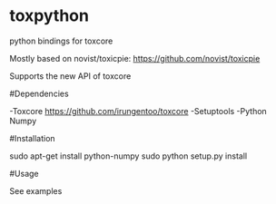 # toxpython
python bindings for toxcore


Mostly based on novist/toxicpie: https://github.com/novist/toxicpie

Supports the new API of toxcore

#Dependencies

-Toxcore https://github.com/irungentoo/toxcore
-Setuptools
-Python Numpy

#Installation

sudo apt-get install python-numpy
sudo python setup.py install


#Usage 

See examples
